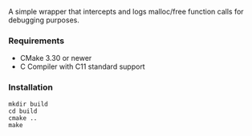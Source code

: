 A simple wrapper that intercepts and logs malloc/free function calls for debugging purposes.

### Requirements

- CMake 3.30 or newer
- C Compiler with C11 standard support

### Installation

```
mkdir build
cd build
cmake ..
make
```
